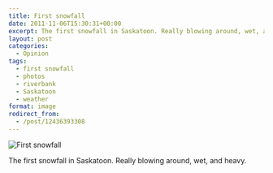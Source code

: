 ```yaml
---
title: First snowfall
date: 2011-11-06T15:30:31+00:00
excerpt: The first snowfall in Saskatoon. Really blowing around, wet, and heavy.
layout: post
categories:
  - Opinion
tags:
  - first snowfall
  - photos
  - riverbank
  - Saskatoon
  - weather
format: image
redirect_from:
  - /post/12436393308
---
```


<img class="alignnone size-full wp-image-197" src="https://cdn.craigmcn.ca/img/tumblr_lu9d2v7J3p1qlv5s6o1_1280.jpg" alt="First snowfall" srcset="https://cdn.craigmcn.ca/img/tumblr_lu9d2v7J3p1qlv5s6o1_1280.jpg 640w, https://cdn.craigmcn.ca/img/tumblr_lu9d2v7J3p1qlv5s6o1_1280-300x225.jpg 300w, https://cdn.craigmcn.ca/img/tumblr_lu9d2v7J3p1qlv5s6o1_1280-400x300.jpg 400w" sizes="(max-width: 640px) 100vw, 640px" />

The first snowfall in Saskatoon. Really blowing around, wet, and heavy.
